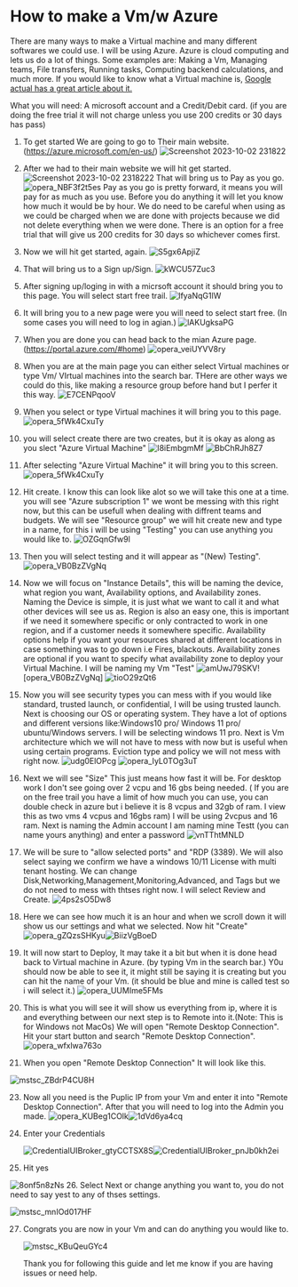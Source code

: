 # How to make a Vm/w Azure 

There are many ways to make a Virtual machine and many different softwares we could use. I will be using Azure. Azure is cloud computing and lets us do a lot of things. Some examples are: Making a Vm, Managing teams, File transfers, Running tasks, Computing backend calculations, and much more. If you would like to know what a Virtual machine is, [Google actual has a great article about it.](https://www.google.com/url?sa=t&rct=j&q=&esrc=s&source=web&cd=&cad=rja&uact=8&ved=2ahUKEwjXuYHIkdmBAxUknokEHdAuCW0QFnoECBwQAQ&url=https%3A%2F%2Fazure.microsoft.com%2Fen-us%2Fresources%2Fcloud-computing-dictionary%2Fwhat-is-a-virtual-machine&usg=AOvVaw08SeczljyrIzAOlpuWZ-Lr&opi=89978449)

What you will need: A microsoft account and a Credit/Debit card. (if you are doing the free trial it will not charge unless you use 200 credits or 30 days has pass)

1. To get started We are going to go to Their main website.(https://azure.microsoft.com/en-us/)
![Screenshot 2023-10-02 231822](https://github.com/JustinTHewitt/How_to_Make_a_Vm/assets/146316539/6f099b54-1435-44fb-aca2-83b5d6b31ad9)
2. After we had to their main website we will hit get started. 
![Screenshot 2023-10-02 2318222](https://github.com/JustinTHewitt/How_to_Make_a_Vm/assets/146316539/15e73726-9a2e-4b52-86d8-dcb8d17f2fb0)
That will bring us to Pay as you go.
![opera_NBF3f2t5es](https://github.com/JustinTHewitt/How_to_Make_a_Vm/assets/146316539/bd05fb06-1cac-4ed1-81c1-5450fb6026b6)
Pay as you go is pretty forward, it means you will pay for as much as you use. Before you do anything it will let you know how much it would be by hour.
We do need to be careful when using as we could be charged when we are done with projects because we did not delete everything when we were done.
There is an option for a free trial that will give us 200 credits for 30 days so whichever comes first. 

3. Now we will hit get started, again. 
![S5gx6ApjiZ](https://github.com/JustinTHewitt/How_to_Make_a_Vm/assets/146316539/5fab6846-e684-4642-9b9f-dfaab23e8046)
4. That will bring us to a Sign up/Sign.
![kWCU57Zuc3](https://github.com/JustinTHewitt/How_to_Make_a_Vm/assets/146316539/5ea31ab8-d6c9-47a7-9e20-2988370e30e5)
5. After signing up/loging in with a micrsoft account it should bring you to this page. You will select start free trail.
![lfyaNqG1lW](https://github.com/JustinTHewitt/How_to_Make_a_Vm/assets/146316539/badf250f-26fe-4318-aaaa-77335597ce6e)
6. It will bring you to a new page were you will need to select start free. (In some cases you will need to log in agian.)
![lAKUgksaPG](https://github.com/JustinTHewitt/How_to_Make_a_Vm/assets/146316539/0052ab05-c162-4f5d-b8df-ae1a8abe6441)
7. When you are done you can head back to the mian Azure page. (https://portal.azure.com/#home)
![opera_veiUYVV8ry](https://github.com/JustinTHewitt/How_to_Make_a_Vm/assets/146316539/b58c1397-5445-4fcd-9a47-19129efef087)
8. When you are at the main page you can either select Virtual machines or type Vm/ VIrtual machines into the search bar.
   THere are other ways we could do this, like making a resource group before hand but I perfer it this way. 
![E7CENPqooV](https://github.com/JustinTHewitt/How_to_Make_a_Vm/assets/146316539/1edef8d8-ed83-427e-88b0-56a528b89e9d)
9. When you select or type Virtual machines it will bring you to this page. 
![opera_5fWk4CxuTy](https://github.com/JustinTHewitt/How_to_Make_a_Vm/assets/146316539/268d9424-33d1-4159-b025-0ae507de3cf9)
10. you will select create there are two creates, but it is okay as along as you slect "Azure Virtual Machine"
![I8iEmbgmMf](https://github.com/JustinTHewitt/How_to_Make_a_Vm/assets/146316539/27e66d22-4630-4041-ba0c-863b17e2537c)
![BbChRJh8Z7](https://github.com/JustinTHewitt/How_to_Make_a_Vm/assets/146316539/45cd0bb1-5604-494a-93cb-ff75520d12d9)
11. After selecting "Azure Virtual Machine" it will bring you to this screen.
![opera_5fWk4CxuTy](https://github.com/JustinTHewitt/How_to_Make_a_Vm/assets/146316539/32be8236-ebe5-45a7-bd88-40e7df79fc03)
12. Hit create. I know this can look like alot so we will take this one at a time. you will see "Azure subscription 1" we wont be messing with this right now,
   but this can be usefull when dealing with diffrent teams and budgets. We will see "Resource group" we will hit create new and type in a name,
   for this i will be using "Testing" you can use anything you would like to.
![OZGqnGfw9l](https://github.com/JustinTHewitt/How_to_Make_a_Vm/assets/146316539/74367527-e11e-4d21-a303-a9bcf4b0a128)
13. Then you will select testing and it will appear as "(New) Testing".
![opera_VB0BzZVgNq](https://github.com/JustinTHewitt/How_to_Make_a_Vm/assets/146316539/633596af-3d5b-40f5-b4f0-7b01a52a28c1)
14.  Now we will focus on "Instance Details", this will be naming the device, what region you want, Availability options, and Availability zones.
    Naming the Device is simple, it is just what we want to call it and what other devices will see us as. Region is also an easy one, this is important if we need it somewhere specific or only contracted to work in one region, 
    and if a customer needs it somewhere specific. Availability options help if you want your resources shared at different locations in case something was to go down i.e Fires, blackouts. Availability zones are optional if you want to specify
    what availability zone to deploy your Virtual Machine.
    I will be naming my Vm "Test"
![amUwJ79SKV](https://github.com/JustinTHewitt/How_to_Make_a_Vm/assets/146316539/6e20c5cb-9d12-4c74-afaf-0c1d3bafa1f5)![opera_VB0BzZVgNq] 
![tioO29zQt6](https://github.com/JustinTHewitt/How_to_Make_a_Vm/assets/146316539/2b3e5ebc-9678-40f5-a5f2-4b9a02f4c471)
15. Now you will see security types you can mess with if you would like standard, trusted launch, or confidential, I will be using trusted launch.
    Next is choosing our OS or operating system. They have a lot of options and different versions like:Windows10 pro/ Windows 11 pro/ ubuntu/Windows servers. I will be selecting windows 11 pro.
    Next is Vm architecture which we will not have to mess with now but is useful when using certain programs. Eviction type and policy we will not mess with right now. 
  ![udg0ElOPcg](https://github.com/JustinTHewitt/How_to_Make_a_Vm/assets/146316539/671d214d-b631-4f84-8746-60e409bdfa4d)
![opera_IyL0TOg3uT](https://github.com/JustinTHewitt/How_to_Make_a_Vm/assets/146316539/d709a395-c711-4ca9-a06f-89cba86dd499)
16. Next we will see "Size" This just means how fast it will be. For desktop work I don't see going over 2 vcpu and 16 gbs being needed. ( If you are on the free trail you have a limit of how much you can use,
     you can double check in azure but i believe it is 8 vcpus and 32gb of ram. I view this as two vms 4 vcpus and 16gbs ram) I will be using 2vcpus and 16 ram.
     Next is naming the Admin account I am naming mine Testt (you can name yours anything) and enter a password 
   ![vnTThtMNLD](https://github.com/JustinTHewitt/How_to_Make_a_Vm/assets/146316539/dcdd22ad-997b-4eaa-a167-1f1a4c7702f9)
17. We will be sure to "allow selected ports" and "RDP (3389). We will also select saying we confirm we have a windows 10/11 License with multi tenant hosting. We can change Disk,Networking,Management,Monitoring,Advanced,
    and Tags but we do not need to mess with thtses right now. I will select Review and Create.
![4ps2sO5Dw8](https://github.com/JustinTHewitt/How_to_Make_a_Vm/assets/146316539/8d09dc00-2dad-447a-8289-dbd9960bc46b)
18. Here we can see how much it is an hour and when we scroll down it will show us our settings and what we selected. Now hit "Create"
  ![opera_gZQzsSHKyu](https://github.com/JustinTHewitt/How_to_Make_a_Vm/assets/146316539/c88d0909-3c3c-4e82-8cac-d64e25d40e79)![BiizVgBoeD](https://github.com/JustinTHewitt/How_to_Make_a_Vm/assets/146316539/202eb857-2dd7-4cf5-acf7-78272c642e7e)
19. It will now start to Deploy, It may take it a bit but when it is done head back to Virtual machine in Azure. (by typing Vm in the search bar.)
    Y0u should now be able to see it, it might still be saying it is creating but you can hit the name of your Vm. (it should be blue and mine is called test so i will select it.)
    ![opera_UUMIme5FMs](https://github.com/JustinTHewitt/How_to_Make_a_Vm/assets/146316539/aa3bc0d6-1889-46e4-bfaa-28dd3f3b9bb4)
20. This is what you will see it will show us everything from ip, where it is and everything between our next step is to Remote into it.(Note: This is for Windows not MacOs)
    We will open "Remote Desktop Connection". Hit your start button and search "Remote Desktop Connection".
   ![opera_wfxlwa763o](https://github.com/JustinTHewitt/How_to_Make_a_Vm/assets/146316539/9202ba67-adea-422a-bd06-b8e29b8d63b9)

22. When you open "Remote Desktop Connection" It will look like this.
    
  ![mstsc_ZBdrP4CU8H](https://github.com/JustinTHewitt/How_to_Make_a_Vm/assets/146316539/1d554d86-7120-44de-aead-5cd0fe28c30d)
    
23. Now all you need is the Puplic IP from your Vm and enter it into "Remote Desktop Connection". After that you will need to log into the Admin you made.
    ![opera_KUBeg1COlk](https://github.com/JustinTHewitt/How_to_Make_a_Vm/assets/146316539/3f0a0dca-b3fa-45da-a6be-83278f5c20e1)![1dVd6ya4cq](https://github.com/JustinTHewitt/How_to_Make_a_Vm/assets/146316539/a0165a69-c888-45f5-abd5-d32b761b1dd0)
24. Enter your Credentials
        
    ![CredentialUIBroker_gtyCCTSX8S](https://github.com/JustinTHewitt/How_to_Make_a_Vm/assets/146316539/66438062-0eef-4a08-8be2-ed95855aefc0)![CredentialUIBroker_pnJb0kh2ei](https://github.com/JustinTHewitt/How_to_Make_a_Vm/assets/146316539/a5bbba37-9571-4515-b083-c9864c70d028)
25. Hit yes
    
   ![8onf5n8zNs](https://github.com/JustinTHewitt/How_to_Make_a_Vm/assets/146316539/c62dc059-3af3-4624-b305-d04f03b39220)
26. Select Next or change anything you want to, you do not need to say yest to any of thses settings.

![mstsc_mnIOd017HF](https://github.com/JustinTHewitt/How_to_Make_a_Vm/assets/146316539/82df4b27-9dd9-4c60-9e5a-17f9b2d4f12d)

27. Congrats you are now in your Vm and can do anything you would like to. 

    ![mstsc_KBuQeuGYc4](https://github.com/JustinTHewitt/How_to_Make_a_Vm/assets/146316539/f5b8b54f-d549-46f7-aa50-b6b0c860575d)

    Thank you for following this guide and let me know if you are having issues or need help. 
